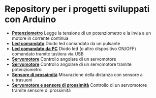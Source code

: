 # Repository per i progetti sviluppati con Arduino

* **[Potenziometro](potenziometro)** Legge la tensione di un potenziometro e la invia a un motore in corrente continua
* **[Led comandato](led-pulsante)** Diodo led comandato da un pulsante
* **[Led comandato da PC](led)** Diodo led (o altro dispositivo ON/OFF) comandato tramite tastiera via USB
* **[Servomotore](servo)** Controllo angolare di un servomotore
* **[Servomotore](servo-pot)** Controllo angolare di un servomotore tramite potenziometro
* **[Sensore di prossimità](parking)** Misurazione della distanza con sensore a ultrasuoni
* **[Servomotore e sensore di prossimità](telepass)** Controllo di un servomotore tramite sensore di prossimità
